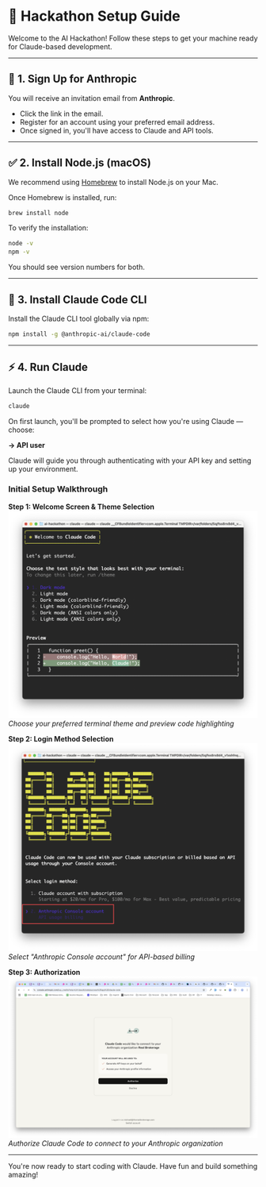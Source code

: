 # 🚀 Hackathon Setup Guide

Welcome to the AI Hackathon! Follow these steps to get your machine ready for Claude-based development.

---

## 📧 1. Sign Up for Anthropic

You will receive an invitation email from **Anthropic**.

- Click the link in the email.
- Register for an account using your preferred email address.
- Once signed in, you'll have access to Claude and API tools.

---

## ✅ 2. Install Node.js (macOS)

We recommend using [Homebrew](https://brew.sh/) to install Node.js on your Mac.

Once Homebrew is installed, run:

```bash
brew install node
```

To verify the installation:

```bash
node -v
npm -v
```

You should see version numbers for both.

---

## 🧠 3. Install Claude Code CLI

Install the Claude CLI tool globally via npm:

```bash
npm install -g @anthropic-ai/claude-code
```

---

## ⚡ 4. Run Claude

Launch the Claude CLI from your terminal:

```bash
claude
```

On first launch, you'll be prompted to select how you're using Claude — choose:

**→ API user**

Claude will guide you through authenticating with your API key and setting up your environment.

### Initial Setup Walkthrough

**Step 1: Welcome Screen & Theme Selection**
![Claude Code Welcome Screen](images/claude-1.png)
*Choose your preferred terminal theme and preview code highlighting*

**Step 2: Login Method Selection**
![Claude Code Login Selection](images/claude-2.png)
*Select "Anthropic Console account" for API-based billing*

**Step 3: Authorization**
![Claude Code Authorization](images/claude-3.png)
*Authorize Claude Code to connect to your Anthropic organization*

---

You're now ready to start coding with Claude. Have fun and build something amazing!
